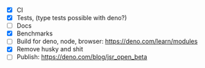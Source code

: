 - [x] CI
- [x] Tests, (type tests possible with deno?)
- [ ] Docs
- [x] Benchmarks
- [ ] Build for deno, node, browser: https://deno.com/learn/modules
- [x] Remove husky and shit
- [ ] Publish: https://deno.com/blog/jsr_open_beta
